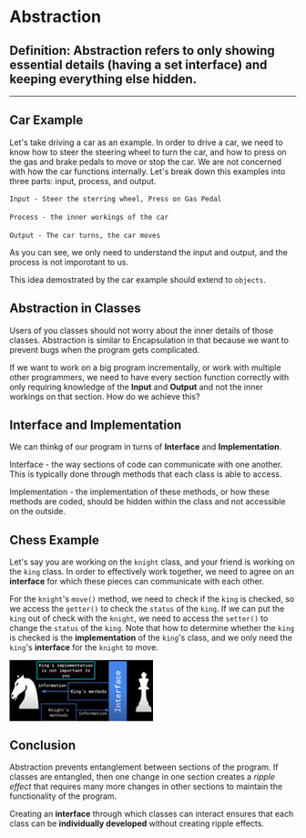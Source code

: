# Abstraction
## Definition: Abstraction refers to **only showing essential details** (having a set interface) and keeping everything else hidden.
___
## Car Example
Let's take driving a car as an example. In order to drive a car, we need to know how to steer the steering wheel to turn the car, and how to press on the gas and brake pedals to move or stop the car. We are not concerned with how the car functions internally. Let's break down this examples into three parts: input, process, and output.
```
Input - Steer the sterring wheel, Press on Gas Pedal

Process - the inner workings of the car

Output - The car turns, the car moves
```
As you can see, we only need to understand the input and output, and the process is not imporotant to us. 

This idea demostrated by the car example should extend to `objects`.

## Abstraction in Classes
Users of you classes should not worry about the inner details of those classes. Abstraction is similar to Encapsulation in that because we want to prevent bugs when the program gets complicated. 

If we want to work on a big program incrementally, or work with multiple other programmers, we need to have every section function correctly with only requiring knowledge of the **Input** and **Output** and not the inner workings on that section. How do we achieve this?

## Interface and Implementation
We can thinkg of our program in turns of **Interface** and **Implementation**. 

Interface - the way sections of code can communicate with one another. This is typically done through methods that each class is able to access.

Implementation - the implementation of these methods, or how these methods are coded, should be hidden within the class and not accessible on the outside. 

## Chess Example
Let's say you are working on the `knight` class, and your friend is working on the `king` class. In order to effectively work together, we need to agree on an **interface** for which these pieces can communicate with each other. 

For the `knight`'s `move()` method, we need to check if the `king` is checked, so we access the `getter()` to check the `status` of the `king`. If we can put the `king` out of check with the `knight`, we need to access the `setter()` to change the `status` of the `king`. Note that how to determine whether the `king` is checked is the **implementation** of the `king`'s class, and we only need the `king`'s **interface** for the `knight` to move. 

<img width="50%" align="center" src="./images/chess6.png"/>

## Conclusion
Abstraction prevents entanglement between sections of the program. If classes are entangled, then one change in one section creates a *ripple effect* that requires many more changes in other sections to maintain the functionality of the program.

Creating an **interface** through which classes can interact ensures that each class can be **individually developed** without creating ripple effects. 
